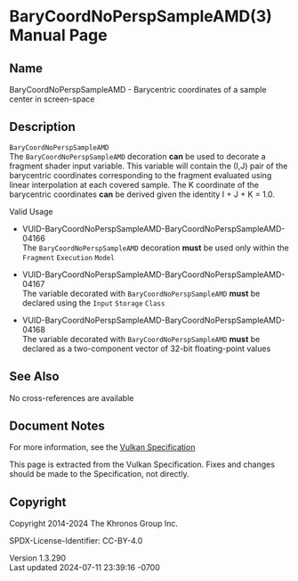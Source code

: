 # BaryCoordNoPerspSampleAMD(3) Manual Page

## Name

BaryCoordNoPerspSampleAMD - Barycentric coordinates of a sample center
in screen-space



## <a href="#_description" class="anchor"></a>Description

`BaryCoordNoPerspSampleAMD`  
The `BaryCoordNoPerspSampleAMD` decoration **can** be used to decorate a
fragment shader input variable. This variable will contain the (I,J)
pair of the barycentric coordinates corresponding to the fragment
evaluated using linear interpolation at each covered sample. The K
coordinate of the barycentric coordinates **can** be derived given the
identity I + J + K = 1.0.

Valid Usage

- <a
  href="#VUID-BaryCoordNoPerspSampleAMD-BaryCoordNoPerspSampleAMD-04166"
  id="VUID-BaryCoordNoPerspSampleAMD-BaryCoordNoPerspSampleAMD-04166"></a>
  VUID-BaryCoordNoPerspSampleAMD-BaryCoordNoPerspSampleAMD-04166  
  The `BaryCoordNoPerspSampleAMD` decoration **must** be used only
  within the `Fragment` `Execution` `Model`

- <a
  href="#VUID-BaryCoordNoPerspSampleAMD-BaryCoordNoPerspSampleAMD-04167"
  id="VUID-BaryCoordNoPerspSampleAMD-BaryCoordNoPerspSampleAMD-04167"></a>
  VUID-BaryCoordNoPerspSampleAMD-BaryCoordNoPerspSampleAMD-04167  
  The variable decorated with `BaryCoordNoPerspSampleAMD` **must** be
  declared using the `Input` `Storage` `Class`

- <a
  href="#VUID-BaryCoordNoPerspSampleAMD-BaryCoordNoPerspSampleAMD-04168"
  id="VUID-BaryCoordNoPerspSampleAMD-BaryCoordNoPerspSampleAMD-04168"></a>
  VUID-BaryCoordNoPerspSampleAMD-BaryCoordNoPerspSampleAMD-04168  
  The variable decorated with `BaryCoordNoPerspSampleAMD` **must** be
  declared as a two-component vector of 32-bit floating-point values

## <a href="#_see_also" class="anchor"></a>See Also

No cross-references are available

## <a href="#_document_notes" class="anchor"></a>Document Notes

For more information, see the <a
href="https://registry.khronos.org/vulkan/specs/1.3-extensions/html/vkspec.html#BaryCoordNoPerspSampleAMD"
target="_blank" rel="noopener">Vulkan Specification</a>

This page is extracted from the Vulkan Specification. Fixes and changes
should be made to the Specification, not directly.

## <a href="#_copyright" class="anchor"></a>Copyright

Copyright 2014-2024 The Khronos Group Inc.

SPDX-License-Identifier: CC-BY-4.0

Version 1.3.290  
Last updated 2024-07-11 23:39:16 -0700
